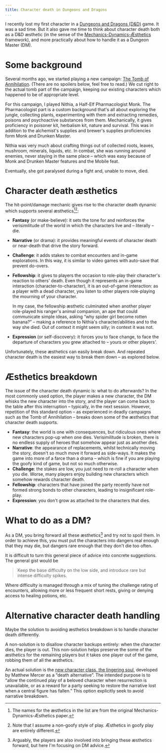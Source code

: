 ```yaml
---
title: Character death in Dungeons and Dragons
...
```


I recently lost my first character in a [Dungeons and Dragons (D&D)](https://www.youtube.com/watch?v=2PEt5RdNHNw) game.
It was a sad time.
But it also gave me time to think about character death both as a D&D æsthetic (in the sense of the [Mechanics-Dynamics-Æsthetics](http://www.cs.northwestern.edu/~hunicke/MDA.pdf) framework), and more practically about how to handle it as a Dungeon Master (DM).

# Some background

Several months ago, we started playing a new campaign: [The Tomb of Annihilation](http://dnd.wizards.com/products/tabletop-games/rpg-products/tomb-annihilation).
(There are no spoilers below, feel free to read.)
We cut right to the actual tomb part of the campaign, keeping our existing characters which happened to be of appropriate level.

For this campaign, I played Nithia, a Half-Elf Pharmacologist Monk.
The Pharmacologist part is a custom background that's all about exploring the jungle, collecting plants, experimenting with them and extracting remedies, poisons and psychoactive substances from them.
Mechanically, it gives proficiency in poisoner kit, herbalism kit, nature and survival.
This was in addition to the alchemist's supplies and brewer's supplies proficiencies form Monk and Drunken Master.

Nithia was very much about crafting things out of collected roots, leaves, mushroom, minerals, liquids, etc.
In combat, she was running around enemies, never staying in the same place – which was easy because of Monk and Drunken Master features and the Mobile feat.

Eventually, she got paralysed during a fight and, unable to move, died.


# Character death æsthetics

The hit-point/damage mechanic gives rise to the character death dynamic which supports several æsthetics[^names][^goofy]:

- **Fantasy** (or make-believe): it sets the tone for and reinforces the verisimilitude of the world in which the characters live and – literally – die.

- **Narrative** (or drama): it provides meaningful events of character death or near-death that drive the story forward.

- **Challenge**: it adds stakes to combat encounters and in-game explorations.
	In this way, it is similar to video games with auto-save that prevent do-overs.

- **Fellowship**: it gives to players the occasion to role-play their character's reaction to others' death.
	Even though it represents an in-game interaction (character-to-character), it is an out-of-game interaction: as a player with a dead character, you listen to other players role-playing the mourning of your character.

	In my case, the fellowship æsthetic culminated when another player role-played his ranger's animal companion, an ape that could communicate simple ideas, asking “why spider girl become rotten banana?” – making a reference to Nithia's character/abilities and to the way she died.
	Out of context it might seem silly; in context it was not.

- **Expression** (or self-discovery): it forces you to face change, to face the departure of characters you grew attached to – yours or other players'.


Unfortunately, these æsthetics can easily break down.
And repeated character death is the easiest way to break them down – as explored below.


[^names]: The names for the æsthetics in the list are from the original Mechanics-Dynamics-Æsthetics paper.
[^goofy]: Note that I assume a non-goofy style of play. Æsthetics in goofy play are entirely different.


# Æsthetics breakdown

The issue of the character death dynamic is: what to do afterwards?
In the most commonly used option, the player makes a new character, the DM whisks the new character into the story, and the player can come back to the table after this interruption – typically, in the next session.
However, repetition of this standard option – as experienced in deadly campaigns such as the Tomb of Annihilation – breaks down some of the æsthetics that character death supports.

- **Fantasy**: the world is one with consequences, but ridiculous ones where new characters pop-up when one dies.
	Verisimilitude is broken, there is no endless supply of heroes that somehow appear just as another dies.
- **Narrative**: the appearance of replacements, whilst technically moving the story, doesn't so much move it forward as side-ways.
	It makes the game into more of a farce than a drama – which is fine if you are playing the goofy kind of game, but not so much otherwise.
- **Challenge**: the stakes are low, you just need to re-roll a character when you die.
	Worse, many players enjoy building new characters which somehow rewards character death.
- **Fellowship**: characters that have joined the party recently have not formed strong bonds to other characters, leading to insignificant role-play.
- **Expression**: you don't grow as attached to the characters that dies.


# What to do as a DM?

As a DM, you bring forward all these æsthetics[^players] and try not to spoil them.
In order to achieve this, you must put the characters into dangers real enough that they may die, but dangers rare enough that they don't die too often.

It is difficult to turn this general piece of advice into concrete suggestions.
The general gist would be

> Keep the base difficulty on the low side, and introduce rare but intense difficulty spikes.

Where difficulty is managed through a mix of tuning the challenge rating of encounters, allowing more or less frequent short rests, giving or denying access to healing potions, etc.


[^players]: Arguably, the players are also involved into bringing these æsthetics forward, but here I'm focusing on DM advice.


# Alternative character death handling

Maybe the solution to avoiding æsthetics breakdown is to handle character death differently.

A non-solution is to disallow character backups entirely: when the character dies, the player is out.
This non-solution helps preserve the some of the æsthetics for the remaining players but it takes one player out of the game, robbing them of all the æsthetics.

An actual solution is the [new character class, the lingering soul](https://www.dmsguild.com/product/226513/The-Lingering-Soul--Class-PostDeath-Option), developed by Matthew Mercer as a “death alternative”.
The intended purpose is to “allow the continued play of a beloved character when resurrection is unavailable, or as a reward for a party seeking to restore the narrative lost when a central figure has fallen.”
This option explicitly seek to avoid narrative breakdown.
